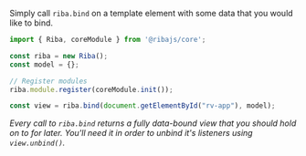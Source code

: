 Simply call `riba.bind` on a template element with some data that you would like to bind.


```typescript
import { Riba, coreModule } from '@ribajs/core';

const riba = new Riba();
const model = {};

// Register modules
riba.module.register(coreModule.init());

const view = riba.bind(document.getElementById("rv-app"), model);
```

*Every call to `riba.bind` returns a fully data-bound view that you should hold on to for later. You'll need it in order to unbind it's listeners using `view.unbind()`.*
